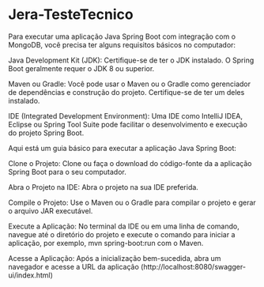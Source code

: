 # Jera-TesteTecnico
Para executar uma aplicação Java Spring Boot com integração com o MongoDB, você precisa ter alguns requisitos básicos no computador:

Java Development Kit (JDK): Certifique-se de ter o JDK instalado. O Spring Boot geralmente requer o JDK 8 ou superior.

Maven ou Gradle: Você pode usar o Maven ou o Gradle como gerenciador de dependências e construção do projeto. Certifique-se de ter um deles instalado.

IDE (Integrated Development Environment): Uma IDE como IntelliJ IDEA, Eclipse ou Spring Tool Suite pode facilitar o desenvolvimento e execução do projeto Spring Boot.

Aqui está um guia básico para executar a aplicação Java Spring Boot:

Clone o Projeto: Clone ou faça o download do código-fonte da a aplicação Spring Boot para o seu computador.

Abra o Projeto na IDE: Abra o projeto na sua IDE preferida.

Compile o Projeto: Use o Maven ou o Gradle para compilar o projeto e gerar o arquivo JAR executável.

Execute a Aplicação: No terminal da IDE ou em uma linha de comando, navegue até o diretório do projeto e execute o comando para iniciar a aplicação, por exemplo, mvn spring-boot:run com o Maven.

Acesse a Aplicação: Após a inicialização bem-sucedida, abra um navegador e acesse a URL da aplicação (http://localhost:8080/swagger-ui/index.html)
